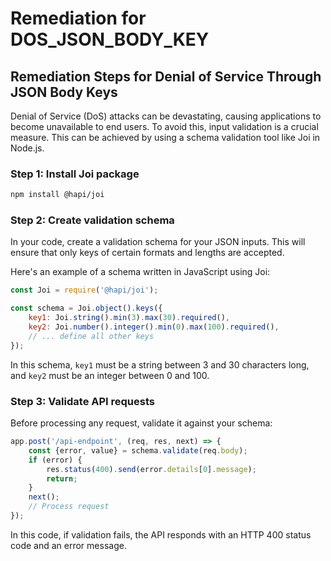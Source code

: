 # Remediation for DOS_JSON_BODY_KEY

## Remediation Steps for Denial of Service Through JSON Body Keys 

Denial of Service (DoS) attacks can be devastating, causing applications to become unavailable to end users. To avoid this, input validation is a crucial measure. This can be achieved by using a schema validation tool like Joi in Node.js.

### Step 1: Install Joi package
```bash
npm install @hapi/joi
```

### Step 2: Create validation schema

In your code, create a validation schema for your JSON inputs. This will ensure that only keys of certain formats and lengths are accepted.

Here's an example of a schema written in JavaScript using Joi:

```javascript
const Joi = require('@hapi/joi');

const schema = Joi.object().keys({
    key1: Joi.string().min(3).max(30).required(),
    key2: Joi.number().integer().min(0).max(100).required(),
    // ... define all other keys
});
```
In this schema, `key1` must be a string between 3 and 30 characters long, and `key2` must be an integer between 0 and 100. 

### Step 3: Validate API requests

Before processing any request, validate it against your schema:

```javascript
app.post('/api-endpoint', (req, res, next) => {
    const {error, value} = schema.validate(req.body);
    if (error) {
        res.status(400).send(error.details[0].message);
        return;
    }
    next();
    // Process request
});
```

In this code, if validation fails, the API responds with an HTTP 400 status code and an error message.
